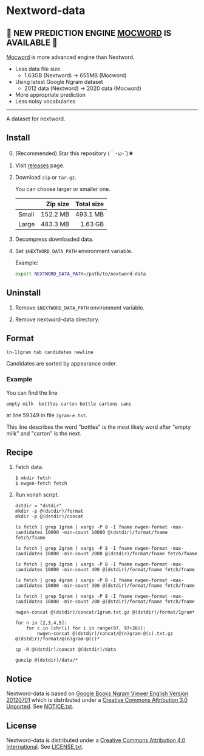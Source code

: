 # Nextword-data

## **🎉 NEW PREDICTION ENGINE [MOCWORD](https://github.com/high-moctane/mocword) IS AVAILABLE 🎉**

[Mocword](https://github.com/high-moctane/mocword) is more advanced engine than Nextword.

- Less data file size
  - 1.63GB (Nextword) -> 655MB (Mocword)
- Using latest Google Ngram dataset
  - 2012 data (Nextword) -> 2020 data (Mocword)
- More appropriate prediction
- Less noisy vocabularies

---

A dataset for nextword.

## Install

0. (Recommended) Star this repository (｀･ω･´)★

1. Visit [releases](https://github.com/high-moctane/nextword-data/releases) page.

2. Download `zip` or `tar.gz`.

   You can choose larger or smaller one.

   |       | Zip size | Total size |
   | ----- | -------: | ---------: |
   | Small | 152.2 MB |   493.1 MB |
   | Large | 483.3 MB |    1.63 GB |

3. Decompress downloaded data.

4. Set `$NEXTWORD_DATA_PATH` environment variable.

   Example:

   ```bash
   export NEXTWORD_DATA_PATH=/path/to/nextword-data
   ```

## Uninstall

1. Remove `$NEXTWORD_DATA_PATH` environment variable.

2. Remove nextword-data directory.

## Format

```
(n-1)gram tab candidates newline
```

Candidates are sorted by appearance order.

### Example

You can find the line

```
empty milk	bottles carton bottle cartons cans
```

at line 59349 in file `3gram-e.txt`.

This line describes the word "bottles" is the most likely word after "empty milk"
and "carton" is the next.

## Recipe

1. Fetch data.

   ```
   $ mkdir fetch
   $ nwgen-fetch fetch
   ```

2. Run xonsh script.

   ```xonsh
   dstdir = "dstdir"
   mkdir -p @(dstdir)/format
   mkdir -p @(dstdir)/concat

   ls fetch | grep 1gram | xargs -P 8 -I fname nwgen-format -max-candidates 10000 -min-count 10000 @(dstdir)/format/fname fetch/fname

   ls fetch | grep 2gram | xargs -P 8 -I fname nwgen-format -max-candidates 10000 -min-count 2000 @(dstdir)/format/fname fetch/fname

   ls fetch | grep 3gram | xargs -P 8 -I fname nwgen-format -max-candidates 10000 -min-count 400 @(dstdir)/format/fname fetch/fname

   ls fetch | grep 4gram | xargs -P 8 -I fname nwgen-format -max-candidates 10000 -min-count 300 @(dstdir)/format/fname fetch/fname

   ls fetch | grep 5gram | xargs -P 8 -I fname nwgen-format -max-candidates 10000 -min-count 200 @(dstdir)/format/fname fetch/fname

   nwgen-concat @(dstdir)/concat/1gram.txt.gz @(dstdir)/format/1gram*

   for n in [2,3,4,5]:
       for c in [chr(i) for i in range(97, 97+26)]:
           nwgen-concat @(dstdir)/concat/@(n)gram-@(c).txt.gz @(dstdir)/format/@(n)gram-@(c)*

   cp -R @(dstdir)/concat @(dstdir)/data

   gunzip @(dstdir)/data/*
   ```

## Notice

Nextword-data is based on
[Google Books Ngram Viewer English Version 20120701](http://storage.googleapis.com/books/ngrams/books/datasetsv2.html)
which is distributed under a [Creative Commons Attribution 3.0 Unported](http://creativecommons.org/licenses/by/3.0/).
See [NOTICE.txt](NOTICE.txt).

## License

Nextword-data is distributed under a [Creative Commons Attribution 4.0 International](https://creativecommons.org/licenses/by/4.0/).
See [LICENSE.txt](LICENSE.txt).

